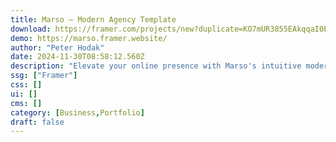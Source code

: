 ```yaml
---
title: Marso — Modern Agency Template
download: https://framer.com/projects/new?duplicate=KO7mUR3855EAkqqaI0E5&via=hodak&duplicateType=siteTemplate
demo: https://marso.framer.website/
author: "Peter Hodak"
date: 2024-11-30T08:58:12.560Z
description: "Elevate your online presence with Marso's intuitive modern design, crafted to help your agency grow by converting visitors into loyal customers for your subscription-based services, ultimately boosting conversions and revenue."
ssg: ["Framer"]
css: []
ui: []
cms: []
category: [Business,Portfolio]
draft: false
---
```

